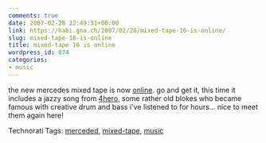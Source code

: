 ```yaml
---
comments: true
date: 2007-02-28 22:49:51+00:00
link: https://habi.gna.ch/2007/02/28/mixed-tape-16-is-online/
slug: mixed-tape-16-is-online
title: mixed-tape 16 is online
wordpress_id: 874
categories:
- music
---
```


the new mercedes mixed tape is now [online](http://www.mercedes-benz.com/mixedtape).
go and get it, this time it includes a jazzy song from [4hero](http://www.4hero.co.uk/), some rather old blokes who became famous with creative drum and bass i've listened to for hours... nice to meet them again here!


Technorati Tags: [merceded](http://www.technorati.com/tag/merceded), [mixed-tape](http://www.technorati.com/tag/mixed-tape), [music](http://www.technorati.com/tag/music)
